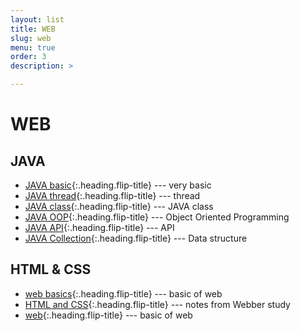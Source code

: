 ```yaml
---
layout: list
title: WEB
slug: web
menu: true
order: 3
description: > 

---
```


# WEB



## JAVA

* [JAVA basic]{:.heading.flip-title} --- very basic
* [JAVA thread]{:.heading.flip-title} --- thread
* [JAVA class]{:.heading.flip-title} --- JAVA class
* [JAVA OOP]{:.heading.flip-title} --- Object Oriented Programming
* [JAVA API]{:.heading.flip-title} --- API
* [JAVA Collection]{:.heading.flip-title} --- Data structure



## HTML & CSS

* [web basics]{:.heading.flip-title} --- basic of web
* [HTML and CSS]{:.heading.flip-title} --- notes from Webber study
* [web]{:.heading.flip-title} --- basic of web



[web basics]: 2020-08-01-WEBbasics/
[HTML and CSS]: 2020-08-05-HTMLandCSS/
[web]: 2020-08-18-WEBWEB/
[JAVA basic]: 2020-08-26-JAVAbasic/
[JAVA thread]: 2020-09-02-JAVA_Thread/
[JAVA OOP]: 2020-09-10-JAVA_OOP/
[JAVA class]: 2020-09-07-JAVA_Class/
[JAVA API]: 2020-09-15-API/
[JAVA Collection]: 2020-09-23-JAVAColletion/